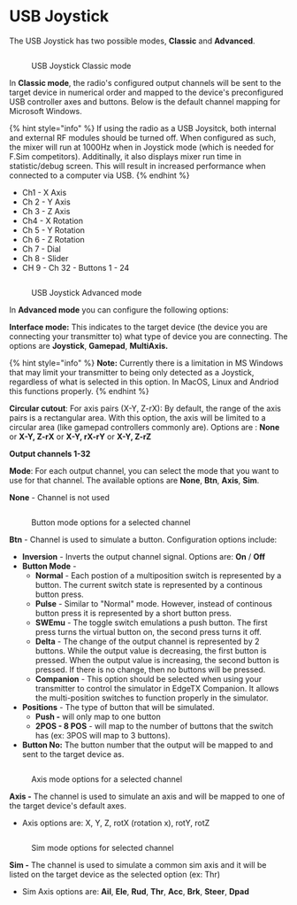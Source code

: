 # USB Joystick

The USB Joystick has two possible modes, **Classic** and **Advanced**.&#x20;

<figure><img src="/.gitbook/assets/usbjoystick1.png" alt=""><figcaption><p>USB Joystick Classic mode</p></figcaption></figure>

In **Classic mode**, the radio's configured output channels will be sent to the target device in numerical order and mapped to the device's preconfigured USB controller axes and buttons. Below is the default channel mapping for Microsoft Windows.

{% hint style="info" %}
If using the radio as a USB Joysitck, both internal and external RF modules should be turned off. When configured as such, the mixer will run at 1000Hz when in Joystick mode (which is needed for F.Sim competitors). Additinally, it also displays mixer run time in statistic/debug screen. This will result in increased performance when connected to a computer via USB.&#x20;
{% endhint %}

* Ch1 - X Axis
* Ch 2 - Y Axis
* Ch 3 - Z Axis
* Ch4 - X Rotation
* Ch 5 - Y Rotation
* Ch 6 - Z Rotation
* Ch 7 - Dial
* Ch 8 - Slider
* CH 9 - Ch 32 - Buttons 1 - 24

<figure><img src="/.gitbook/assets/usbjoystick.png" alt=""><figcaption><p>USB Joystick Advanced mode</p></figcaption></figure>

In **Advanced mode** you can configure the following options:

**Interface mode:** This indicates to the target device (the device you are connecting your transmitter to) what type of device you are connecting. The options are **Joystick**, **Gamepad**, **MultiAxis.** &#x20;

{% hint style="info" %}
**Note:** Currently there is a limitation in MS Windows that may limit your transmitter to being only detected as a Joystick, regardless of what is selected in this option. In MacOS, Linux and Andriod this functions properly.
{% endhint %}

**Circular cutout**: For axis pairs (X-Y, Z-rX): By default, the range of the axis pairs is a rectangular area. With this option, the axis will be limited to a circular area (like gamepad controllers commonly are). Options are : **None** or **X-Y, Z-rX** or **X-Y, rX-rY** or **X-Y, Z-rZ**

**Output channels 1-32**

**Mode**: For each output channel, you can select the mode that you want to use for that channel. The available options are **None**, **Btn**, **Axis**, **Sim**.

**None** - Channel is not used

<figure><img src="/.gitbook/assets/usbjoystick2.png" alt=""><figcaption><p>Button mode options for a selected channel</p></figcaption></figure>

**Btn** - Channel is used to simulate a button. Configuration options include:

* **Inversion** - Inverts the output channel signal. Options are: **On** / **Off**
* **Button Mode** -
  * **Normal** - Each postion of a multiposition switch is represented by a button. The current switch state is represented by a continous button press.
  * **Pulse** - Similar to "Normal" mode. However, instead of continous button press it is represented by a short button press.
  * **SWEmu** - The toggle switch emulations a push button. The first press turns the virtual button on, the second press turns it off.
  * **Delta** - The change of the output channel is represented by 2 buttons. While the output value is decreasing, the first button is pressed. When the output value is increasing, the second button is pressed. If there is no change, then no buttons will be pressed.
  * **Companion** - This option should be selected when using your transmitter to control the simulator in EdgeTX Companion.  It allows the multi-position switches to function properly in the simulator.
* **Positions** - The type of button that will be simulated.&#x20;
  * **Push -** will only map to one button
  * **2POS - 8 POS** - will map to the number of buttons that the switch has (ex: 3POS will map to 3 buttons).
* **Button No:** The button number that the output will be mapped to and sent to the target device as.

<figure><img src="/.gitbook/assets/usbjoystick3.png" alt=""><figcaption><p>Axis mode options for a selected channel</p></figcaption></figure>

**Axis -** The channel is used to simulate an axis and will be mapped to one of the target device's default axes.

* Axis options are: X, Y, Z, rotX (rotation x), rotY, rotZ

<figure><img src="/.gitbook/assets/usbjoystick4.png" alt=""><figcaption><p>Sim mode options for selected channel</p></figcaption></figure>

**Sim -** The channel is used to simulate a common sim axis and it will be listed on the target device as the selected option (ex: Thr)

* Sim Axis options are: **Ail**, **Ele**, **Rud**, **Thr**, **Acc**, **Brk**, **Steer**, **Dpad**
